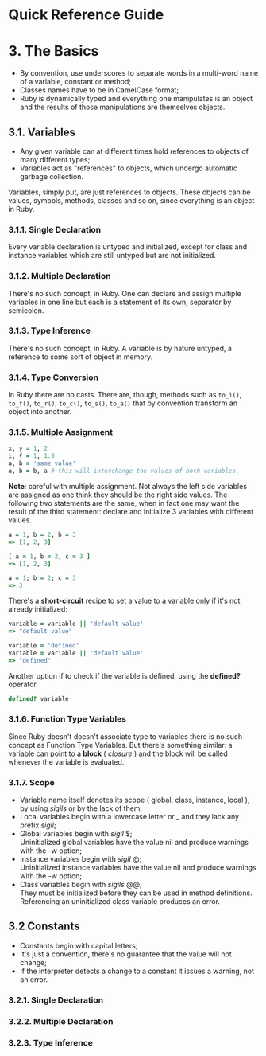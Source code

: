 Quick Reference Guide
=====================

# 3. The Basics

- By convention, use underscores to separate words in a multi-word name of a variable, constant or method;
- Classes names have to be in CamelCase format;
- Ruby is dynamically typed and everything one manipulates is an object and the results of those manipulations are themselves objects.

## 3.1. Variables

- Any given variable can at different times hold references to objects of many different types;
- Variables act as "references" to objects, which undergo automatic garbage collection.

Variables, simply put, are just references to objects. These objects can be values, symbols, methods, classes and so on, since everything is an object in Ruby.

### 3.1.1. Single Declaration

Every variable declaration is untyped and initialized, except for class and instance variables which are still untyped but are not initialized.

### 3.1.2. Multiple Declaration

There's no such concept, in Ruby. One can declare and assign multiple variables in one line but each is a statement of its own, separator by semicolon.

### 3.1.3. Type Inference

There's no such concept, in Ruby. A variable is by nature untyped, a reference to some sort of object in memory.

### 3.1.4. Type Conversion

In Ruby there are no casts. There are, though, methods such as ```to_i()```, ```to_f()```, ```to_r()```, ```to_c()```, ```to_s()```, ```to_a()``` that by convention transform an object into another.

### 3.1.5. Multiple Assignment

```ruby
x, y = 1, 2
i, f = 1, 1.0
a, b = 'same value'
a, b = b, a # this will interchange the values of both variables.
```

**Note**: careful with multiple assignment. Not always the left side variables are assigned as one think they should be the right side values. The following two statements are the same, when in fact one may want the result of the third statement: declare and initialize 3 variables with different values.

```ruby
a = 1, b = 2, b = 3
=> [1, 2, 3]
```

```ruby
[ a = 1, b = 2, c = 3 ]
=> [1, 2, 3]
```

```ruby
a = 1; b = 2; c = 3
=> 3
```

There's a **short-circuit** recipe to set a value to a variable only if it's not already initialized:

```ruby
variable = variable || 'default value'
=> "default value"
```

```ruby
variable = 'defined'
variable = variable || 'default value'
=> "defined"
```

Another option if to check if the variable is defined, using the **defined?** operator.

```ruby
defined? variable
```

### 3.1.6. Function Type Variables

Since Ruby doesn't doesn't associate type to variables there is no such concept as Function Type Variables. But there's something similar: a variable can point to a **block** ( _closure_ ) and the block will be called whenever the variable is evaluated.

### 3.1.7. Scope

- Variable name itself denotes its scope ( global, class, instance, local ), by using _sigils_ or by the lack of them;
- Local variables begin with a lowercase letter or _ and they lack any prefix _sigil_;
- Global variables begin with _sigil_ $;<br />Uninitialized global variables have the value nil and produce warnings with the -w option;
- Instance variables begin with _sigil_ @;<br />Uninitialized instance variables have the value nil and produce warnings with the -w option;
- Class variables begin with _sigils_ @@;<br />They must be initialized before they can be used in method definitions. Referencing an uninitialized class variable produces an error.

## 3.2 Constants

- Constants begin with capital letters;
- It's just a convention, there's no guarantee that the value will not change;
- If the interpreter detects a change to a constant it issues a warning, not an error.

### 3.2.1. Single Declaration

### 3.2.2. Multiple Declaration
 
### 3.2.3. Type Inference
 